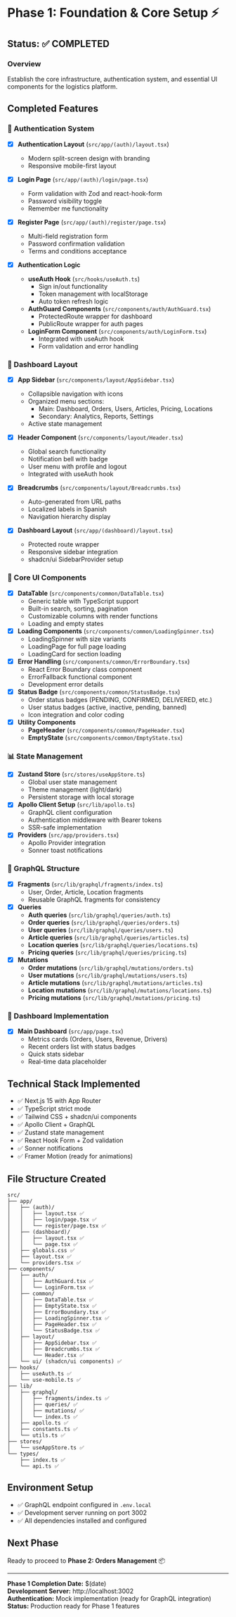 # Phase 1: Foundation & Core Setup ⚡

## Status: ✅ COMPLETED

### Overview

Establish the core infrastructure, authentication system, and essential UI components for the logistics platform.

## Completed Features

### 🔐 Authentication System

- [x] **Authentication Layout** (`src/app/(auth)/layout.tsx`)
  - Modern split-screen design with branding
  - Responsive mobile-first layout
- [x] **Login Page** (`src/app/(auth)/login/page.tsx`)
  - Form validation with Zod and react-hook-form
  - Password visibility toggle
  - Remember me functionality
- [x] **Register Page** (`src/app/(auth)/register/page.tsx`)
  - Multi-field registration form
  - Password confirmation validation
  - Terms and conditions acceptance

- [x] **Authentication Logic**
  - **useAuth Hook** (`src/hooks/useAuth.ts`)
    - Sign in/out functionality
    - Token management with localStorage
    - Auto token refresh logic
  - **AuthGuard Components** (`src/components/auth/AuthGuard.tsx`)
    - ProtectedRoute wrapper for dashboard
    - PublicRoute wrapper for auth pages
  - **LoginForm Component** (`src/components/auth/LoginForm.tsx`)
    - Integrated with useAuth hook
    - Form validation and error handling

### 🎨 Dashboard Layout

- [x] **App Sidebar** (`src/components/layout/AppSidebar.tsx`)
  - Collapsible navigation with icons
  - Organized menu sections:
    - Main: Dashboard, Orders, Users, Articles, Pricing, Locations
    - Secondary: Analytics, Reports, Settings
  - Active state management
- [x] **Header Component** (`src/components/layout/Header.tsx`)
  - Global search functionality
  - Notification bell with badge
  - User menu with profile and logout
  - Integrated with useAuth hook
- [x] **Breadcrumbs** (`src/components/layout/Breadcrumbs.tsx`)
  - Auto-generated from URL paths
  - Localized labels in Spanish
  - Navigation hierarchy display

- [x] **Dashboard Layout** (`src/app/(dashboard)/layout.tsx`)
  - Protected route wrapper
  - Responsive sidebar integration
  - shadcn/ui SidebarProvider setup

### 🧩 Core UI Components

- [x] **DataTable** (`src/components/common/DataTable.tsx`)
  - Generic table with TypeScript support
  - Built-in search, sorting, pagination
  - Customizable columns with render functions
  - Loading and empty states
- [x] **Loading Components** (`src/components/common/LoadingSpinner.tsx`)
  - LoadingSpinner with size variants
  - LoadingPage for full page loading
  - LoadingCard for section loading
- [x] **Error Handling** (`src/components/common/ErrorBoundary.tsx`)
  - React Error Boundary class component
  - ErrorFallback functional component
  - Development error details
- [x] **Status Badge** (`src/components/common/StatusBadge.tsx`)
  - Order status badges (PENDING, CONFIRMED, DELIVERED, etc.)
  - User status badges (active, inactive, pending, banned)
  - Icon integration and color coding
- [x] **Utility Components**
  - **PageHeader** (`src/components/common/PageHeader.tsx`)
  - **EmptyState** (`src/components/common/EmptyState.tsx`)

### 📊 State Management

- [x] **Zustand Store** (`src/stores/useAppStore.ts`)
  - Global user state management
  - Theme management (light/dark)
  - Persistent storage with local storage
- [x] **Apollo Client Setup** (`src/lib/apollo.ts`)
  - GraphQL client configuration
  - Authentication middleware with Bearer tokens
  - SSR-safe implementation
- [x] **Providers** (`src/app/providers.tsx`)
  - Apollo Provider integration
  - Sonner toast notifications

### 🔗 GraphQL Structure

- [x] **Fragments** (`src/lib/graphql/fragments/index.ts`)
  - User, Order, Article, Location fragments
  - Reusable GraphQL fragments for consistency
- [x] **Queries**
  - **Auth queries** (`src/lib/graphql/queries/auth.ts`)
  - **Order queries** (`src/lib/graphql/queries/orders.ts`)
  - **User queries** (`src/lib/graphql/queries/users.ts`)
  - **Article queries** (`src/lib/graphql/queries/articles.ts`)
  - **Location queries** (`src/lib/graphql/queries/locations.ts`)
  - **Pricing queries** (`src/lib/graphql/queries/pricing.ts`)
- [x] **Mutations**
  - **Order mutations** (`src/lib/graphql/mutations/orders.ts`)
  - **User mutations** (`src/lib/graphql/mutations/users.ts`)
  - **Article mutations** (`src/lib/graphql/mutations/articles.ts`)
  - **Location mutations** (`src/lib/graphql/mutations/locations.ts`)
  - **Pricing mutations** (`src/lib/graphql/mutations/pricing.ts`)

### 🎯 Dashboard Implementation

- [x] **Main Dashboard** (`src/app/page.tsx`)
  - Metrics cards (Orders, Users, Revenue, Drivers)
  - Recent orders list with status badges
  - Quick stats sidebar
  - Real-time data placeholder

## Technical Stack Implemented

- ✅ Next.js 15 with App Router
- ✅ TypeScript strict mode
- ✅ Tailwind CSS + shadcn/ui components
- ✅ Apollo Client + GraphQL
- ✅ Zustand state management
- ✅ React Hook Form + Zod validation
- ✅ Sonner notifications
- ✅ Framer Motion (ready for animations)

## File Structure Created

```
src/
├── app/
│   ├── (auth)/
│   │   ├── layout.tsx ✅
│   │   ├── login/page.tsx ✅
│   │   └── register/page.tsx ✅
│   ├── (dashboard)/
│   │   ├── layout.tsx ✅
│   │   └── page.tsx ✅
│   ├── globals.css ✅
│   ├── layout.tsx ✅
│   └── providers.tsx ✅
├── components/
│   ├── auth/
│   │   ├── AuthGuard.tsx ✅
│   │   └── LoginForm.tsx ✅
│   ├── common/
│   │   ├── DataTable.tsx ✅
│   │   ├── EmptyState.tsx ✅
│   │   ├── ErrorBoundary.tsx ✅
│   │   ├── LoadingSpinner.tsx ✅
│   │   ├── PageHeader.tsx ✅
│   │   └── StatusBadge.tsx ✅
│   ├── layout/
│   │   ├── AppSidebar.tsx ✅
│   │   ├── Breadcrumbs.tsx ✅
│   │   └── Header.tsx ✅
│   └── ui/ (shadcn/ui components) ✅
├── hooks/
│   ├── useAuth.ts ✅
│   └── use-mobile.ts ✅
├── lib/
│   ├── graphql/
│   │   ├── fragments/index.ts ✅
│   │   ├── queries/ ✅
│   │   ├── mutations/ ✅
│   │   └── index.ts ✅
│   ├── apollo.ts ✅
│   ├── constants.ts ✅
│   └── utils.ts ✅
├── stores/
│   └── useAppStore.ts ✅
└── types/
    ├── index.ts ✅
    └── api.ts ✅
```

## Environment Setup

- ✅ GraphQL endpoint configured in `.env.local`
- ✅ Development server running on port 3002
- ✅ All dependencies installed and configured

## Next Phase

Ready to proceed to **Phase 2: Orders Management** 📦

---

**Phase 1 Completion Date:** $(date)  
**Development Server:** http://localhost:3002  
**Authentication:** Mock implementation (ready for GraphQL integration)  
**Status:** Production ready for Phase 1 features
